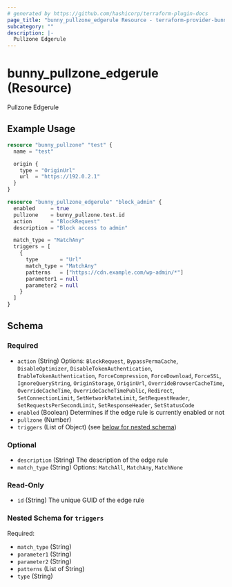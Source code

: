 ```yaml
---
# generated by https://github.com/hashicorp/terraform-plugin-docs
page_title: "bunny_pullzone_edgerule Resource - terraform-provider-bunny"
subcategory: ""
description: |-
  Pullzone Edgerule
---
```


# bunny_pullzone_edgerule (Resource)

Pullzone Edgerule

## Example Usage

```terraform
resource "bunny_pullzone" "test" {
  name = "test"

  origin {
    type = "OriginUrl"
    url  = "https://192.0.2.1"
  }
}

resource "bunny_pullzone_edgerule" "block_admin" {
  enabled     = true
  pullzone    = bunny_pullzone.test.id
  action      = "BlockRequest"
  description = "Block access to admin"

  match_type = "MatchAny"
  triggers = [
    {
      type       = "Url"
      match_type = "MatchAny"
      patterns   = ["https://cdn.example.com/wp-admin/*"]
      parameter1 = null
      parameter2 = null
    }
  ]
}
```

<!-- schema generated by tfplugindocs -->
## Schema

### Required

- `action` (String) Options: `BlockRequest`, `BypassPermaCache`, `DisableOptimizer`, `DisableTokenAuthentication`, `EnableTokenAuthentication`, `ForceCompression`, `ForceDownload`, `ForceSSL`, `IgnoreQueryString`, `OriginStorage`, `OriginUrl`, `OverrideBrowserCacheTime`, `OverrideCacheTime`, `OverrideCacheTimePublic`, `Redirect`, `SetConnectionLimit`, `SetNetworkRateLimit`, `SetRequestHeader`, `SetRequestsPerSecondLimit`, `SetResponseHeader`, `SetStatusCode`
- `enabled` (Boolean) Determines if the edge rule is currently enabled or not
- `pullzone` (Number)
- `triggers` (List of Object) (see [below for nested schema](#nestedatt--triggers))

### Optional

- `description` (String) The description of the edge rule
- `match_type` (String) Options: `MatchAll`, `MatchAny`, `MatchNone`

### Read-Only

- `id` (String) The unique GUID of the edge rule

<a id="nestedatt--triggers"></a>
### Nested Schema for `triggers`

Required:

- `match_type` (String)
- `parameter1` (String)
- `parameter2` (String)
- `patterns` (List of String)
- `type` (String)
